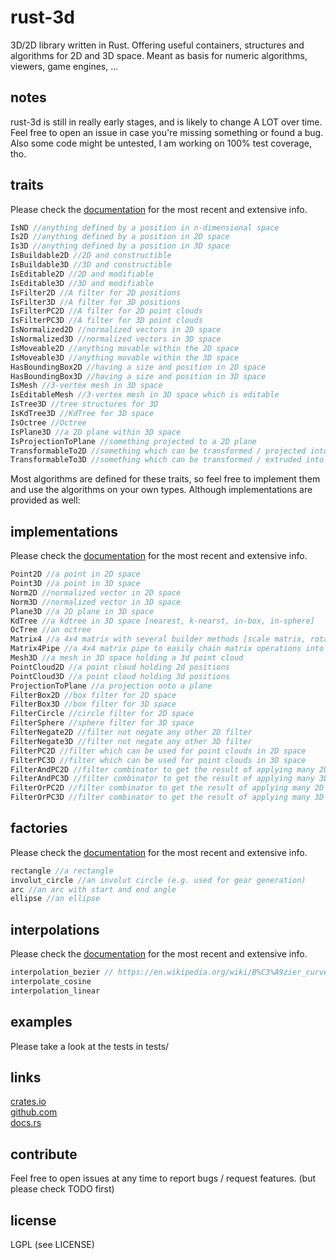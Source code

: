 rust-3d
=======
3D/2D library written in Rust.
Offering useful containers, structures and algorithms for 2D and 3D space.
Meant as basis for numeric algorithms, viewers, game engines, ...

notes
-----
rust-3d is still in really early stages, and is likely to change A LOT over time.
Feel free to open an issue in case you're missing something or found a bug.
Also some code might be untested, I am working on 100% test coverage, tho.


traits
-----
Please check the [documentation](https://docs.rs/rust-3d/) for the most recent and extensive info.  
```rust
IsND //anything defined by a position in n-dimensional space
Is2D //anything defined by a position in 2D space
Is3D //anything defined by a position in 3D space
IsBuildable2D //2D and constructible
IsBuildable3D //3D and constructible
IsEditable2D //2D and modifiable
IsEditable3D //3D and modifiable
IsFilter2D //A filter for 2D positions
IsFilter3D //A filter for 3D positions
IsFilterPC2D //A filter for 2D point clouds
IsFilterPC3D //A filter for 3D point clouds
IsNormalized2D //normalized vectors in 2D space
IsNormalized3D //normalized vectors in 3D space
IsMoveable2D //anything movable within the 2D space
IsMoveable3D //anything movable within the 3D space
HasBoundingBox2D //having a size and position in 2D space
HasBoundingBox3D //having a size and position in 3D space
IsMesh //3-vertex mesh in 3D space
IsEditableMesh //3-vertex mesh in 3D space which is editable
IsTree3D //tree structures for 3D
IsKdTree3D //KdTree for 3D space
IsOctree //Octree
IsPlane3D //a 2D plane within 3D space
IsProjectionToPlane //something projected to a 2D plane
TransformableTo2D //something which can be transformed / projected into 2D space (for projections onto planes)
TransformableTo3D //something which can be transformed / extruded into 3D space (for extrusions from planes)
```
Most algorithms are defined for these traits, so feel free to implement them and use the algorithms on your own types.
Although implementations are provided as well:


implementations
---------------
Please check the [documentation](https://docs.rs/rust-3d/) for the most recent and extensive info.  
```rust
Point2D //a point in 2D space
Point3D //a point in 3D space
Norm2D //normalized vector in 2D space
Norm3D //normalized vector in 3D space
Plane3D //a 2D plane in 3D space
KdTree //a kdtree in 3D space [nearest, k-nearst, in-box, in-sphere]
OcTree //an octree
Matrix4 //a 4x4 matrix with several builder methods [scale matrix, rotation matrix, translation matrix, ...]
Matrix4Pipe //a 4x4 matrix pipe to easily chain matrix operations into a single matrix
Mesh3D //a mesh in 3D space holding a 3d point cloud
PointCloud2D //a point cloud holding 2d positions
PointCloud3D //a point cloud holding 3d positions
ProjectionToPlane //a projection onto a plane
FilterBox2D //box filter for 2D space
FilterBox3D //box filter for 3D space
FilterCircle //circle filter for 2D space
FilterSphere //sphere filter for 3D space
FilterNegate2D //filter not negate any other 2D filter
FilterNegate3D //filter not negate any other 3D filter
FilterPC2D //filter which can be used for point clouds in 2D space
FilterPC3D //filter which can be used for point clouds in 3D space
FilterAndPC2D //filter combinator to get the result of applying many 2D filters in a chain
FilterAndPC3D //filter combinator to get the result of applying many 3D filters in a chain
FilterOrPC2D //filter combinator to get the result of applying many 2D filters concurrently
FilterOrPC3D //filter combinator to get the result of applying many 3D filters concurrently
```

factories
---------
Please check the [documentation](https://docs.rs/rust-3d/) for the most recent and extensive info.  
```rust
rectangle //a rectangle
involut_circle //an involut circle (e.g. used for gear generation)
arc //an arc with start and end angle
ellipse //an ellipse
```

interpolations
--------------
Please check the [documentation](https://docs.rs/rust-3d/) for the most recent and extensive info.  
```rust
interpolation_bezier // https://en.wikipedia.org/wiki/B%C3%A9zier_curve
interpolate_cosine
interpolation_linear
```


examples
--------
Please take a look at the tests in tests/

links
-----
[crates.io](https://crates.io/crates/rust-3d)  
[github.com](https://github.com/I3ck/rust-3d)  
[docs.rs](https://docs.rs/rust-3d/)


contribute
----------
Feel free to open issues at any time to report bugs / request features. (but please check TODO first)

license
------
LGPL (see LICENSE)
